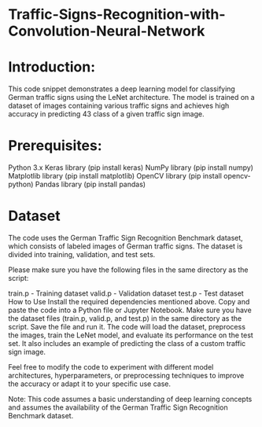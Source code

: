 # Traffic-Signs-Recognition-with-Convolution-Neural-Network

# Introduction:
This code snippet demonstrates a deep learning model for classifying German traffic signs using the LeNet architecture. The model is trained on a dataset of images containing various traffic signs and achieves high accuracy in predicting 43 class of a given traffic sign image.

# Prerequisites:
Python 3.x
Keras library (pip install keras)
NumPy library (pip install numpy)
Matplotlib library (pip install matplotlib)
OpenCV library (pip install opencv-python)
Pandas library (pip install pandas)

# Dataset
The code uses the German Traffic Sign Recognition Benchmark dataset, which consists of labeled images of German traffic signs. The dataset is divided into training, validation, and test sets.

Please make sure you have the following files in the same directory as the script:

train.p - Training dataset
valid.p - Validation dataset
test.p - Test dataset
How to Use
Install the required dependencies mentioned above.
Copy and paste the code into a Python file or Jupyter Notebook.
Make sure you have the dataset files (train.p, valid.p, and test.p) in the same directory as the script.
Save the file and run it.
The code will load the dataset, preprocess the images, train the LeNet model, and evaluate its performance on the test set. It also includes an example of predicting the class of a custom traffic sign image.

Feel free to modify the code to experiment with different model architectures, hyperparameters, or preprocessing techniques to improve the accuracy or adapt it to your specific use case.

Note: This code assumes a basic understanding of deep learning concepts and assumes the availability of the German Traffic Sign Recognition Benchmark dataset.
